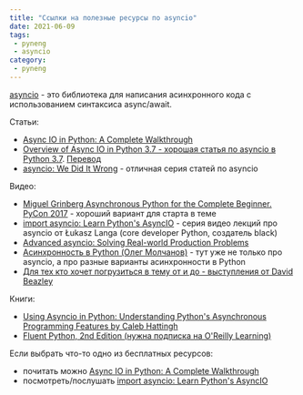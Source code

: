 ```yaml
---
title: "Ссылки на полезные ресурсы по asyncio"
date: 2021-06-09
tags:
 - pyneng
 - asyncio
category:
 - pyneng
---
```


[asyncio](https://docs.python.org/3/library/asyncio.html) - это библиотека для
написания асинхронного кода с использованием синтаксиса async/await.

Статьи:

* [Async IO in Python: A Complete Walkthrough](https://realpython.com/async-io-python/)
* [Overview of Async IO in Python 3.7 - хорошая статья по asyncio в Python 3.7](https://stackabuse.com/overview-of-async-io-in-python-3-7/). [Перевод](https://webdevblog.ru/obzor-async-io-v-python-3-7/)
* [asyncio: We Did It Wrong](https://www.roguelynn.com/words/asyncio-we-did-it-wrong/) - отличная серия статей по asyncio

Видео:

* [Miguel Grinberg Asynchronous Python for the Complete Beginner. PyCon 2017](https://youtu.be/iG6fr81xHKA) - хороший вариант для старта в теме
* [import asyncio: Learn Python's AsyncIO](https://www.youtube.com/playlist?list=PLhNSoGM2ik6SIkVGXWBwerucXjgP1rHmB) - серия видео лекций про asyncio от Łukasz Langa (core developer Python, создатель black)
* [Advanced asyncio: Solving Real-world Production Problems](https://www.roguelynn.com/talks/advanced-asyncio/)
* [Асинхронность в Python (Олег Молчанов)](https://www.youtube.com/playlist?list=PLlWXhlUMyooawilqK4lPXRvxtbYiw34S8) - тут уже не только про asyncio, а про разные варианты асинхронности в Python
* [Для тех кто хочет погрузиться в тему от и до - выступления от David Beazley](https://www.google.ru/search?newwindow=1&tbm=vid&sxsrf=ALeKk025RlsX9i96UvjyVbqL8KsYsVCTWw:1615708290896&q=David+Beazley+asyncio&sa=X&ved=2ahUKEwj85PS1pq_vAhUAAhAIHb6IANoQ8ccDKAV6BAgFEDg&biw=939&bih=999)

Книги:

* [Using Asyncio in Python: Understanding Python's Asynchronous Programming Features by Caleb Hattingh](https://www.amazon.com/Using-Asyncio-Python-Understanding-Asynchronous/dp/1492075337)
* [Fluent Python, 2nd Edition (нужна подписка на O'Reilly Learning)](https://learning.oreilly.com/library/view/fluent-python-2nd/9781492056348/)


Если выбрать что-то одно из бесплатных ресурсов:

* почитать можно [Async IO in Python: A Complete Walkthrough](https://realpython.com/async-io-python/)
* посмотреть/послушать [import asyncio: Learn Python's AsyncIO](https://www.youtube.com/playlist?list=PLhNSoGM2ik6SIkVGXWBwerucXjgP1rHmB)
